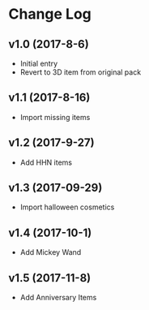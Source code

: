# Change Log

## v1.0 (2017-8-6)

- Initial entry
- Revert to 3D item from original pack

## v1.1 (2017-8-16)

- Import missing items

## v1.2 (2017-9-27)

- Add HHN items

## v1.3 (2017-09-29)

- Import halloween cosmetics

## v1.4 (2017-10-1)

- Add Mickey Wand

## v1.5 (2017-11-8)

- Add Anniversary Items
